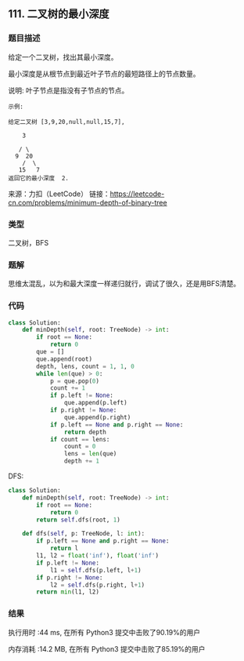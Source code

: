 ## 111. 二叉树的最小深度



### 题目描述

给定一个二叉树，找出其最小深度。

最小深度是从根节点到最近叶子节点的最短路径上的节点数量。

说明: 叶子节点是指没有子节点的节点。

```
示例:

给定二叉树 [3,9,20,null,null,15,7],

    3

   / \
  9  20
    /  \
   15   7
返回它的最小深度  2.
```

来源：力扣（LeetCode）
链接：https://leetcode-cn.com/problems/minimum-depth-of-binary-tree

### 类型

二叉树，BFS



### 题解

思维太混乱，以为和最大深度一样递归就行，调试了很久，还是用BFS清楚。



### 代码

```python
class Solution:
    def minDepth(self, root: TreeNode) -> int:
    	if root == None:
    		return 0
    	que = []
    	que.append(root)
    	depth, lens, count = 1, 1, 0
    	while len(que) > 0:
    		p = que.pop(0)
    		count += 1
    		if p.left != None:
    			que.append(p.left)
    		if p.right != None:
    			que.append(p.right)
    		if p.left == None and p.right == None:
    			return depth
    		if count == lens:
    			count = 0
    			lens = len(que)
    			depth += 1
```

DFS:

```python
class Solution:
    def minDepth(self, root: TreeNode) -> int:
    	if root == None:
    		return 0
    	return self.dfs(root, 1)

    def dfs(self, p: TreeNode, l: int):
    	if p.left == None and p.right == None:
    		return l
    	l1, l2 = float('inf'), float('inf')
    	if p.left != None:
    		l1 = self.dfs(p.left, l+1)
    	if p.right != None:
    		l2 = self.dfs(p.right, l+1)
    	return min(l1, l2)
```



### 结果

执行用时 :44 ms, 在所有 Python3 提交中击败了90.19%的用户

内存消耗 :14.2 MB, 在所有 Python3 提交中击败了85.19%的用户

